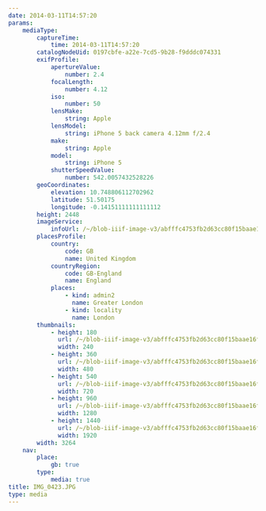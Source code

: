 ```yaml
---
date: 2014-03-11T14:57:20
params:
    mediaType:
        captureTime:
            time: 2014-03-11T14:57:20
        catalogNodeUid: 0197cbfe-a22e-7cd5-9b28-f9dddc074331
        exifProfile:
            apertureValue:
                number: 2.4
            focalLength:
                number: 4.12
            iso:
                number: 50
            lensMake:
                string: Apple
            lensModel:
                string: iPhone 5 back camera 4.12mm f/2.4
            make:
                string: Apple
            model:
                string: iPhone 5
            shutterSpeedValue:
                number: 542.0057432528226
        geoCoordinates:
            elevation: 10.748806112702962
            latitude: 51.50175
            longitude: -0.14151111111111112
        height: 2448
        imageService:
            infoUrl: /~/blob-iiif-image-v3/abfffc4753fb2d63cc80f15baae16ffe239361dc3cd449183387a5ce2d530690/info.json
        placesProfile:
            country:
                code: GB
                name: United Kingdom
            countryRegion:
                code: GB-England
                name: England
            places:
                - kind: admin2
                  name: Greater London
                - kind: locality
                  name: London
        thumbnails:
            - height: 180
              url: /~/blob-iiif-image-v3/abfffc4753fb2d63cc80f15baae16ffe239361dc3cd449183387a5ce2d530690/full/240%2C180/0/default.jpg
              width: 240
            - height: 360
              url: /~/blob-iiif-image-v3/abfffc4753fb2d63cc80f15baae16ffe239361dc3cd449183387a5ce2d530690/full/480%2C360/0/default.jpg
              width: 480
            - height: 540
              url: /~/blob-iiif-image-v3/abfffc4753fb2d63cc80f15baae16ffe239361dc3cd449183387a5ce2d530690/full/720%2C540/0/default.jpg
              width: 720
            - height: 960
              url: /~/blob-iiif-image-v3/abfffc4753fb2d63cc80f15baae16ffe239361dc3cd449183387a5ce2d530690/full/1280%2C960/0/default.jpg
              width: 1280
            - height: 1440
              url: /~/blob-iiif-image-v3/abfffc4753fb2d63cc80f15baae16ffe239361dc3cd449183387a5ce2d530690/full/1920%2C1440/0/default.jpg
              width: 1920
        width: 3264
    nav:
        place:
            gb: true
        type:
            media: true
title: IMG_0423.JPG
type: media
---
```

